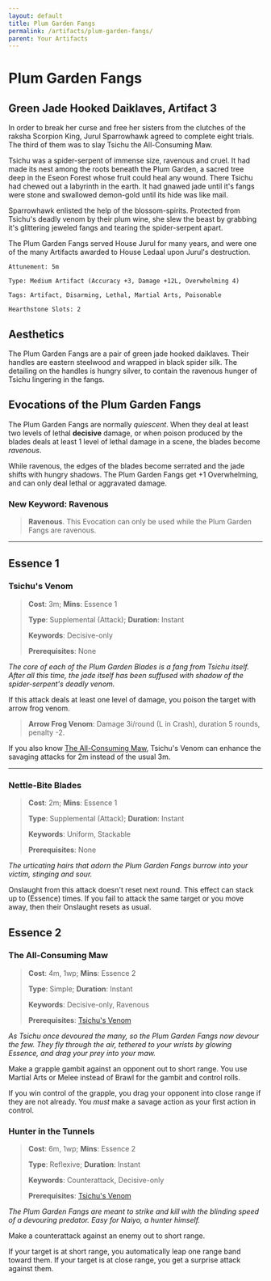 ```yaml
---
layout: default
title: Plum Garden Fangs
permalink: /artifacts/plum-garden-fangs/
parent: Your Artifacts
---
```


# Plum Garden Fangs

## Green Jade Hooked Daiklaves, Artifact 3

In order to break her curse and free her sisters from the clutches of the raksha
Scorpion King, Jurul Sparrowhawk agreed to complete eight trials. The third of
them was to slay Tsichu the All-Consuming Maw.

Tsichu was a spider-serpent of immense size, ravenous and cruel. It had made its
nest among the roots beneath the Plum Garden, a sacred tree deep in the Eseon
Forest whose fruit could heal any wound. There Tsichu had chewed out a labyrinth
in the earth. It had gnawed jade until it's fangs were stone and swallowed
demon-gold until its hide was like mail.

Sparrowhawk enlisted the help of the blossom-spirits. Protected from Tsichu's
deadly venom by their plum wine, she slew the beast by grabbing it's glittering
jeweled fangs and tearing the spider-serpent apart.

The Plum Garden Fangs served House Jurul for many years, and were one of the
many Artifacts awarded to House Ledaal upon Jurul's destruction.

    Attunement: 5m

    Type: Medium Artifact (Accuracy +3, Damage +12L, Overwhelming 4)

    Tags: Artifact, Disarming, Lethal, Martial Arts, Poisonable

    Hearthstone Slots: 2

## Aesthetics

The Plum Garden Fangs are a pair of green jade hooked daiklaves. Their handles
are eastern steelwood and wrapped in black spider silk. The detailing on the
handles is hungry silver, to contain the ravenous hunger of Tsichu lingering in
the fangs.

## Evocations of the Plum Garden Fangs

The Plum Garden Fangs are normally _quiescent_. When they deal at least two
levels of lethal **decisive** damage, or when poison produced by the blades
deals at least 1 level of lethal damage in a scene, the blades become
_ravenous_.

While ravenous, the edges of the blades become serrated and the jade shifts
with hungry shadows. The Plum Garden Fangs get +1 Overwhelming, and can only
deal lethal or aggravated damage.

### New Keyword: Ravenous

> **Ravenous**. This Evocation can only be used while the Plum Garden Fangs are
> ravenous.

***

## Essence 1

### Tsichu's Venom

> **Cost**: 3m; **Mins**: Essence 1
>
> **Type**: Supplemental (Attack); **Duration**: Instant
>
> **Keywords**: Decisive-only
>
> **Prerequisites**: None

_The core of each of the Plum Garden Blades is a fang from Tsichu itself. After_
_all this time, the jade itself has been suffused with shadow of the_
_spider-serpent's deadly venom._

If this attack deals at least one level of damage, you poison the target with
arrow frog venom.

> **Arrow Frog Venom**: Damage 3i/round (L in Crash), duration 5 rounds, penalty
> -2.

If you also know [The All-Consuming Maw](#the-all-consuming-maw), Tsichu's
Venom can enhance the savaging attacks for 2m instead of the usual 3m.

***

### Nettle-Bite Blades

> **Cost**: 2m; **Mins**: Essence 1
>
> **Type**: Supplemental (Attack); **Duration**: Instant
>
> **Keywords**: Uniform, Stackable
>
> **Prerequisites**: None

_The urticating hairs that adorn the Plum Garden Fangs burrow into your victim,_
_stinging and sour._

Onslaught from this attack doesn't reset next round. This effect can stack up
to (Essence) times. If you fail to attack the same target or you move away, then
their Onslaught resets as usual.

## Essence 2

### The All-Consuming Maw

> **Cost**: 4m, 1wp; **Mins**: Essence 2
>
> **Type**: Simple; **Duration**: Instant
>
> **Keywords**: Decisive-only, Ravenous
>
> **Prerequisites**: [Tsichu's Venom](#tsichus-venom)

_As Tsichu once devoured the many, so the Plum Garden Fangs now devour the few._
_They fly through the air, tethered to your wrists by glowing Essence, and_
_drag your prey into your maw._

Make a grapple gambit against an opponent out to short range. You use Martial
Arts or Melee instead of Brawl for the gambit and control rolls.

If you win control of the grapple, you drag your opponent into close range if
they are not already. You _must_ make a savage action as your first action in
control.

### Hunter in the Tunnels

> **Cost**: 6m, 1wp; **Mins**: Essence 2
>
> **Type**: Reflexive; **Duration**: Instant
>
> **Keywords**: Counterattack, Decisive-only
>
> **Prerequisites**: [Tsichu's Venom](#tsichus-venom)

_The Plum Garden Fangs are meant to strike and kill with the blinding speed of_
_a devouring predator. Easy for Naiyo, a hunter himself._

Make a counterattack against an enemy out to short range.

If your target is at short range, you automatically leap one range band toward
them. If your target is at close range, you get a surprise attack against them.
